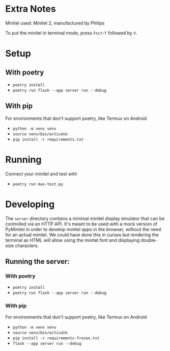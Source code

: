 Extra Notes
===========


Minitel used: Minitel 2, manufactured by Philips

To put the minitel in terminal mode, press `Fnct`-`T` followed by `V`.


# Setup

## With poetry

- `poetry install`
- `poetry run flask --app server run --debug`

## With pip

For environments that don't support poetry, like Termux on Android


- `python -m venv venv`
- `source venv/bin/activate`
- `pip install -r requirements.txt`

# Running

Connect your minitel and test with

- `poetry run max-test.py`


# Developing

The `server` directory contains a minimal minitel display emulator that can be
controlled via an HTTP API.  It's meant to be used with a mock version of
PyMinitel in order to develop minitel apps in the browser, without the need for
an actual minitel. We could have done this in curses but rendering the terminal
as HTML will allow using the minitel font and displaying double-size characters.

## Running the server:

### With poetry

- `poetry install`
- `poetry run flask --app server run --debug`

### With pip

For environments that don't support poetry, like Termux on Android

- `python -m venv venv`
- `source venv/bin/activate`
- `pip install -r requirements-frozen.txt`
- `flask --app server run --debug`

